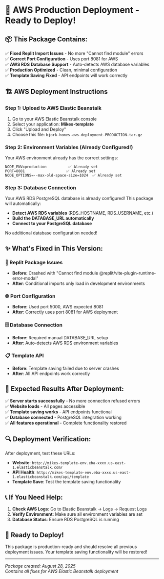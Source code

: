 # 🚀 AWS Production Deployment - Ready to Deploy!

## 📦 **This Package Contains:**

✅ **Fixed Replit Import Issues** - No more "Cannot find module" errors  
✅ **Correct Port Configuration** - Uses port 8081 for AWS  
✅ **AWS RDS Database Support** - Auto-detects AWS database variables  
✅ **Production Optimized** - Clean, minimal configuration  
✅ **Template Saving Fixed** - API endpoints will work correctly

## 🏗️ **AWS Deployment Instructions**

### **Step 1: Upload to AWS Elastic Beanstalk**

1. Go to your AWS Elastic Beanstalk console
2. Select your application: **Mikes-template**
3. Click "Upload and Deploy"
4. Choose this file: `bjork-homes-aws-deployment-PRODUCTION.tar.gz`

### **Step 2: Environment Variables (Already Configured!)**

Your AWS environment already has the correct settings:

```
NODE_ENV=production          ✅ Already set
PORT=8081                   ✅ Already set
NODE_OPTIONS=--max-old-space-size=1024  ✅ Already set
```

### **Step 3: Database Connection**

Your AWS RDS PostgreSQL database is already configured! This package will automatically:

- **Detect AWS RDS variables** (RDS_HOSTNAME, RDS_USERNAME, etc.)
- **Build the DATABASE_URL automatically**
- **Connect to your PostgreSQL database**

No additional database configuration needed!

## ✨ **What's Fixed in This Version:**

### **🔧 Replit Package Issues**

- **Before**: Crashed with "Cannot find module @replit/vite-plugin-runtime-error-modal"
- **After**: Conditional imports only load in development environments

### **🌐 Port Configuration**

- **Before**: Used port 5000, AWS expected 8081
- **After**: Correctly uses port 8081 for AWS deployment

### **🗄️ Database Connection**

- **Before**: Required manual DATABASE_URL setup
- **After**: Auto-detects AWS RDS environment variables

### **📋 Template API**

- **Before**: Template saving failed due to server crashes
- **After**: All API endpoints work correctly

## 🎯 **Expected Results After Deployment:**

✅ **Server starts successfully** - No more connection refused errors  
✅ **Website loads** - All pages accessible  
✅ **Template saving works** - API endpoints functional  
✅ **Database connected** - PostgreSQL integration working  
✅ **All features operational** - Complete functionality restored

## 🔍 **Deployment Verification:**

After deployment, test these URLs:

- **Website**: `http://mikes-template-env.eba-xxxx.us-east-1.elasticbeanstalk.com/`
- **API Health**: `http://mikes-template-env.eba-xxxx.us-east-1.elasticbeanstalk.com/api/template`
- **Template Save**: Test the template saving functionality

## 📞 **If You Need Help:**

1. **Check AWS Logs**: Go to Elastic Beanstalk → Logs → Request Logs
2. **Verify Environment**: Make sure all environment variables are set
3. **Database Status**: Ensure RDS PostgreSQL is running

## 🎉 **Ready to Deploy!**

This package is production-ready and should resolve all previous deployment issues. Your template saving functionality will be restored!

---

_Package created: August 28, 2025_  
_Contains all fixes for AWS Elastic Beanstalk deployment_
